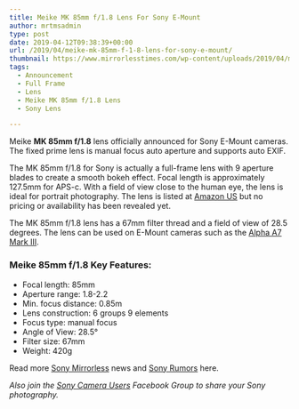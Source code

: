 ```yaml
---
title: Meike MK 85mm f/1.8 Lens For Sony E-Mount
author: mrtmsadmin
type: post
date: 2019-04-12T09:38:39+00:00
url: /2019/04/meike-mk-85mm-f-1-8-lens-for-sony-e-mount/
thumbnail: https://www.mirrorlesstimes.com/wp-content/uploads/2019/04/meike-announces-mk-85mm-f-1-8-lens-for-sony-e-mount-cameras.jpg
tags:
  - Announcement
  - Full Frame
  - Lens
  - Meike MK 85mm f/1.8 Lens
  - Sony Lens

---
```

Meike **MK 85mm f/1.8** lens officially announced for Sony E-Mount cameras. The fixed prime lens is manual focus auto aperture and supports auto EXIF.

The MK 85mm f/1.8 for Sony is actually a full-frame lens with 9 aperture blades to create a smooth bokeh effect. Focal length is approximately 127.5mm for APS-c. With a field of view close to the human eye, the lens is ideal for portrait photography. The lens is listed at <a href="https://amzn.to/2H1yzUt" target="_blank" rel="follow external noopener noreferrer" data-wpel-link="external">Amazon US</a> but no pricing or availability has been revealed yet.<!--more-->

The MK 85mm f/1.8 lens has a 67mm filter thread and a field of view of 28.5 degrees. The lens can be used on E-Mount cameras such as the <a title="Sony Alpha A7 Mark III" href="https://www.dailycameranews.com/tag/sony-a7-iii/" target="_blank" rel="noopener">Alpha A7 Ma</a><a title="Sony Alpha A7 Mark III" href="https://www.dailycameranews.com/tag/sony-a7-iii/" target="_blank" rel="noopener">rk III</a>.

### Meike 85mm f/1.8 Key Features:

  * Focal length: 85mm
  * Aperture range: 1.8-2.2
  * Min. focus distance: 0.85m
  * Lens construction: 6 groups 9 elements
  * Focus type: manual focus
  * Angle of View: 28.5°
  * Filter size: 67mm
  * Weight: 420g

Read more <a href="https://www.mirrorlesstimes.com/tag/sony-mirrorless/" target="_blank" rel="noopener">Sony Mirrorless</a> news and <a href="https://www.dailycameranews.com/tag/sony-rumors/" target="_blank" rel="noopener">Sony Rumors</a> here.

_Also join the <a class="ext-link" title="" href="https://www.facebook.com/groups/1637646316495210/" target="_blank" rel="external nofollow noopener">Sony Camera Users</a> Facebook Group to share your Sony photography._